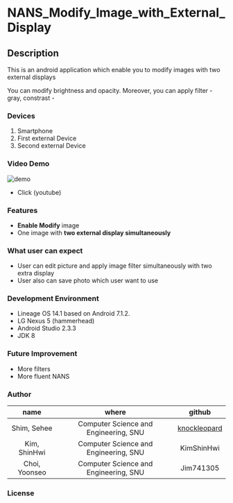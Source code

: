 # NANS_Modify_Image_with_External_Display

## Description
This is an android application which enable you to modify images with two external displays

You can modify brightness and opacity.
Moreover, you can apply filter - gray, constrast -

### Devices
1. Smartphone
2. First external Device
3. Second external Device

### Video Demo
![demo](readme_demo_picture.png)
- Click (youtube)

### Features
- __Enable Modify__ image
- One image with __two external display simultaneously__

### What user can expect
- User can edit picture and apply image filter simultaneously with two extra display
- User also can save photo which user want to use

### Development Environment
- Lineage OS 14.1 based on Android 7.1.2.
- LG Nexus 5 (hammerhead)
- Android Studio 2.3.3
- JDK 8

### Future Improvement
- More filters
- More fluent NANS

### Author
|name|where|github|
|:---------:|:------------------------------------------:|:------------:|
|Shim, Sehee|Computer Science and Engineering, SNU|[knockleopard](http://github.com/knockleopard)|
|Kim, ShinHwi|Computer Science and Engineering, SNU|KimShinHwi|
|Choi, Yoonseo|Computer Science and Engineering, SNU|Jim741305|

### License
